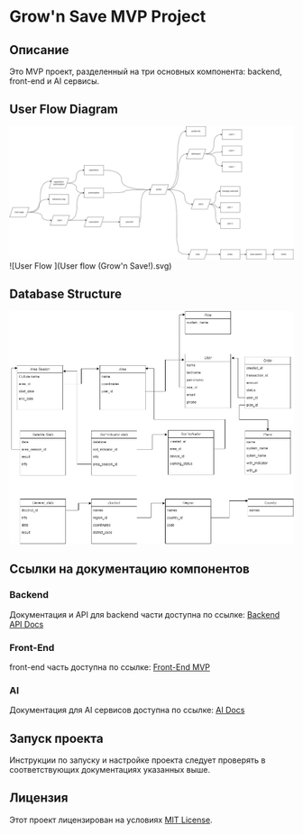 

# Grow'n Save MVP Project

## Описание
Это MVP проект, разделенный на три основных компонента: backend, front-end и AI сервисы.

## User Flow Diagram
![User Flow Diagram](grown-userflow.drawio.png)
![User Flow ](User flow (Grow'n Save!).svg)
## Database Structure
![Database Structure](database.drawio.png)

## Ссылки на документацию компонентов

### Backend
Документация и API для backend части доступна по ссылке:
[Backend API Docs](https://api-grownsave.ai-softdev.com/docs)

### Front-End
front-end часть доступна по ссылке:
[Front-End MVP](https://grownsave.ai-softdev.com/)

### AI
Документация для AI сервисов доступна по ссылке:
[AI Docs](https://ai-grownsave.ai-softdev.com/docs)

## Запуск проекта
Инструкции по запуску и настройке проекта следует проверять в соответствующих документациях указанных выше.

## Лицензия
Этот проект лицензирован на условиях [MIT License](LICENSE).
